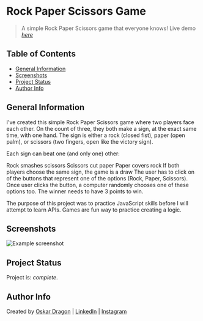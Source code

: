 # Rock Paper Scissors Game

> A simple Rock Paper Scissors game that everyone knows!
> Live demo [_here_](https://oskar-dragon.github.io/rock-paper-scissors/)

## Table of Contents

- [General Information](#general-information)
- [Screenshots](#screenshots)
- [Project Status](#project-status)
- [Author Info](#author-info)

## General Information

I've created this simple Rock Paper Scissors game where two players face each other. On the count of three, they both make a sign, at the exact same time, with one hand. The sign is either a rock (closed fist), paper (open palm), or scissors (two fingers, open like the victory sign).

Each sign can beat one (and only one) other:

Rock smashes scissors
Scissors cut paper
Paper covers rock
If both players choose the same sign, the game is a draw
The user has to click on of the buttons that represent one of the options (Rock, Paper, Scissors). Once user clicks the button, a computer randomly chooses one of these options too. The winner needs to have 3 points to win.

The purpose of this project was to practice JavaScript skills before I will attempt to learn APIs. Games are fun way to practice creating a logic.

## Screenshots

![Example screenshot](https://i.gyazo.com/e3423fb3b494967842f26a334c6ddd61.png)

## Project Status

Project is: _complete_.

## Author Info

Created by [Oskar Dragon](https://github.com/oskar-dragon) |
[LinkedIn](https://www.linkedin.com/in/oskar-dragon) |
[Instagram](https://www.instagram.com/skrdrgn___/)

